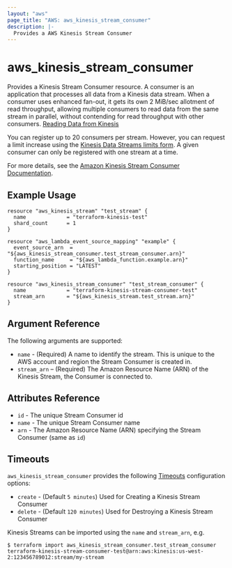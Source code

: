 ```yaml
---
layout: "aws"
page_title: "AWS: aws_kinesis_stream_consumer"
description: |-
  Provides a AWS Kinesis Stream Consumer
---
```


# aws_kinesis_stream_consumer

Provides a Kinesis Stream Consumer resource. A consumer is an application that processes all data from a Kinesis data stream. 
When a consumer uses enhanced fan-out, it gets its own 2 MiB/sec allotment of read throughput, allowing multiple consumers to 
read data from the same stream in parallel, without contending for read throughput with other consumers. [Reading Data from Kinesis][1]

You can register up to 20 consumers per stream. However, you can request a limit increase using the [Kinesis Data Streams limits form][2]. A given consumer can only be registered with one stream at a time.

For more details, see the [Amazon Kinesis Stream Consumer Documentation][3].

## Example Usage

```hcl
resource "aws_kinesis_stream" "test_stream" {
  name             = "terraform-kinesis-test"
  shard_count      = 1
}

resource "aws_lambda_event_source_mapping" "example" {
  event_source_arn  = "${aws_kinesis_stream_consumer.test_stream_consumer.arn}"
  function_name     = "${aws_lambda_function.example.arn}"
  starting_position = "LATEST"
}

resource "aws_kinesis_stream_consumer" "test_stream_consumer" {
  name             = "terraform-kinesis-stream-consumer-test"
  stream_arn       = "${aws_kinesis_stream.test_stream.arn}"
}
```

## Argument Reference

The following arguments are supported:

* `name` - (Required) A name to identify the stream. This is unique to the
AWS account and region the Stream Consumer is created in.
* `stream_arn` – (Required) The Amazon Resource Name (ARN) of the Kinesis Stream, the Consumer is connected to.

## Attributes Reference

* `id` - The unique Stream Consumer id
* `name` - The unique Stream Consumer name
* `arn` - The Amazon Resource Name (ARN) specifying the Stream Consumer (same as `id`)

## Timeouts

`aws_kinesis_stream_consumer` provides the following [Timeouts](/docs/configuration/resources.html#timeouts) configuration options:

- `create` - (Default `5 minutes`)  Used for Creating a Kinesis Stream Consumer
- `delete` - (Default `120 minutes`) Used for Destroying a Kinesis Stream Consumer

Kinesis Streams can be imported using the `name` and `stream_arn`, e.g.

```
$ terraform import aws_kinesis_stream_consumer.test_stream_consumer terraform-kinesis-stream-consumer-test@arn:aws:kinesis:us-west-2:123456789012:stream/my-stream
```

[1]: https://docs.aws.amazon.com/streams/latest/dev/building-consumers.html
[2]: https://console.aws.amazon.com/support/v1?#/
[3]: https://docs.aws.amazon.com/streams/latest/dev/introduction-to-enhanced-consumers.html
